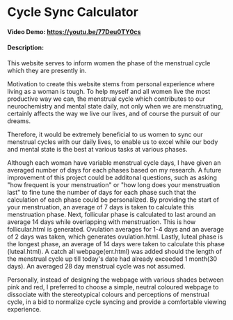 # Cycle Sync Calculator

#### Video Demo:  https://youtu.be/77Deu0TY0cs
#### Description:

This website serves to inform women the phase of the menstrual cycle which they are presently in.

Motivation to create this website stems from personal experience where living as a woman is tough. To help myself and all women live the most productive way we can, the menstrual cycle which contributes to our neurochemistry and mental state daily, not only
when we are menstruating, certainly affects the way we live our lives, and of course the pursuit of our dreams.

Therefore, it would be extremely beneficial to us women to sync our menstrual cycles with our daily lives, to enable us to excel while our body and mental state is the best at various tasks at various phases.

Although each woman have variable menstrual cycle days, I have given an averaged number of days for each phases based on my research. A future improvement of this project could be additonal questions, such as asking "how frequent is your menstruation" or
"how long does your menstruation last" to fine tune the number of days for each phase such that the calculation of each phase could be personalized.
By providing the start of your menstruation, an average of 7 days is taken to calculate this menstruation phase.
Next, follicular phase is calculated to last around an average 14 days while overlapping with menstruation. This is how follicular.html is generated.
Ovulation averages for 1-4 days and an average of 2 days was taken, which generates ovulation.html.
Lastly, luteal phase is the longest phase, an average of 14 days were taken to calculate this phase (luteal.html).
A catch all webpage(err.html) was added should the length of the menstrual cycle up till today's date had already exceeded 1 month(30 days).
An averaged 28 day menstrual cycle was not assumed.

Personally, instead of designing the webpage with various shades between pink and red, I preferred to choose a simple, neutral coloured webpage to dissociate with the stereotypical colours and perceptions of menstrual cycle, in a bid to normalize cycle syncing and provide
a comfortable viewing experience.
